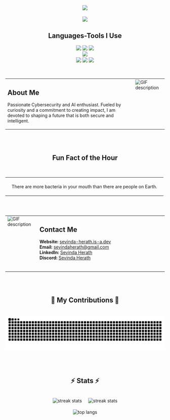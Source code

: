 <div align="center">
    <img src="https://github.com/user-attachments/assets/d11529b0-9396-47b1-9cf3-8ab68416f349"/>
</div>

<br/>
<div align="center">
    <img src="https://readme-typing-svg.herokuapp.com/?font=Righteous&size=35&center=true&vCenter=true&width=500&height=70&duration=4000&lines=Hello+There!+👋;+I'm+Sevinda+Herath!;" />
</div>

<h2 align="center">Languages-Tools I Use</h2>
<div align="center">
    <img src = "https://github.com/user-attachments/assets/fc2aedc0-227b-4a6f-9833-730c2969e950" width = "55">
    <img src = "https://github.com/user-attachments/assets/3f5fedd2-0540-4422-b3b3-fff4e728a9bb" width = "55">
    <img src = "https://github.com/user-attachments/assets/d6bfbb36-c458-48eb-8aac-43fcbef5812e" width = "45"><br>
    <img src="https://skillicons.dev/icons?i=python,c,java,mysql,cs" /><br>
    <img src = "https://github.com/user-attachments/assets/171c9158-1392-4e15-a2c7-83a883487420" width = "45">
    <img src = "https://github.com/user-attachments/assets/d24674ba-c4e1-4edd-a2ee-f7b72df20b4c" width = "45">
    <img src = "https://github.com/user-attachments/assets/2cbe786c-e0d0-4260-bc39-211c5d9f2c89" width = "45">    
</div>
<br/>
<br/>

<table style="width:100%; border-collapse: collapse; border: none;">
  <tr style="border: none;">
    <td style="border: none; vertical-align: top; padding-right: 20px;">
      <h2>About Me</h2>
      <p>
        Passionate Cybersecurity and AI enthusiast. Fueled by curiosity and a commitment to creating impact, I am devoted to shaping a future that is both secure and intelligent.
      </p>
    </td>
    <td style="border: none; vertical-align: top;">
      <img src="https://github.com/user-attachments/assets/e860bc36-7e9d-4e7f-9ade-5445520ef023" alt="GIF description" width="300px" height="auto">
    </td>
  </tr>
</table>
<br/>
<br/>

<h2 align="center">Fun Fact of the Hour</h2>
<div align="center">
    <br/>
<table>
  <tr>
    <td style="text-align: center; padding: 20px;">
      <!-- FUN_FACT_SECTION -->
There are more bacteria in your mouth than there are people on Earth.
<!-- END_FUN_FACT_SECTION -->
    </td>
  </tr>
</table>
</div>

<br/>
<br/>

<table style="width:100%; border-collapse: collapse; border: none;">
  <tr style="border: none;">
    <td style="border: none; vertical-align: top; padding-right: 20px; width: 300px;">
      <img src="https://github.com/user-attachments/assets/1d3dfb3e-9ff3-408d-a145-5e1437bf8307" alt="GIF description" width="300px" height="auto">
    </td>
    <td style="border: none; vertical-align: top; width: 600px;">
      <h2>Contact Me</h2> 
        <p>
        <strong>Website:</strong> <a href="https://sevinda-herath.github.io">sevinda-herath.is-a.dev</a><br/>
        <strong>Email:</strong> <a href="mailto:sevindaherath@gmail.com"target="_blank">sevindaherath@gmail.com</a><br/>
        <strong>LinkedIn:</strong> <a href="https://www.linkedin.com/in/sevindaherath/" target="_blank">Sevinda Herath</a><br/>
        <strong>Discord:</strong> <a href="https://discord.com/users/1269947570214535301" target="_blank">Sevinda Herath</a><br/>
        &nbsp;&nbsp;&nbsp;&nbsp;&nbsp;&nbsp;&nbsp;&nbsp;&nbsp;&nbsp;&nbsp;&nbsp;&nbsp;&nbsp;&nbsp;&nbsp;&nbsp;&nbsp;&nbsp;&nbsp;&nbsp;&nbsp;&nbsp;&nbsp;&nbsp;&nbsp;&nbsp;&nbsp;&nbsp;&nbsp;&nbsp;&nbsp;&nbsp;&nbsp;&nbsp;&nbsp;&nbsp;&nbsp;&nbsp;&nbsp;&nbsp;&nbsp;&nbsp;&nbsp;&nbsp;&nbsp;&nbsp;&nbsp;&nbsp;&nbsp;&nbsp;&nbsp;&nbsp;&nbsp;&nbsp;&nbsp;&nbsp;&nbsp;&nbsp;&nbsp;&nbsp;&nbsp;&nbsp;&nbsp;&nbsp;&nbsp;&nbsp;&nbsp;&nbsp;&nbsp;&nbsp;&nbsp;&nbsp;&nbsp;&nbsp;&nbsp;&nbsp;&nbsp;&nbsp;&nbsp;&nbsp;&nbsp;&nbsp;&nbsp;&nbsp;&nbsp;&nbsp;&nbsp;&nbsp;&nbsp;&nbsp;&nbsp;&nbsp;&nbsp;&nbsp;&nbsp;&nbsp;&nbsp;&nbsp;&nbsp;&nbsp;&nbsp;&nbsp;&nbsp;&nbsp;&nbsp;&nbsp;&nbsp;&nbsp;&nbsp;&nbsp;&nbsp;&nbsp;&nbsp;&nbsp;&nbsp;&nbsp;&nbsp;&nbsp;&nbsp;&nbsp;&nbsp;&nbsp;&nbsp;&nbsp;&nbsp;&nbsp;&nbsp;  
        </p>    
    </td>
  </tr>
</table>

<br/>
<br/>

<div align="center">
  <h2>🐍 My Contributions 🐍</h2>
  <br>
  <img alt="snake eating my contributions" src="https://github.com/Sevinda-Herath/Sevinda-Herath/blob/output/github-contribution-grid-snake-dark.svg" />
  <br/><br/><br/>
    
</div>

<br/>

<h2 align="center">⚡ Stats ⚡</h2>
<br>
<div align=center>
  <img width=390 src="https://github-readme-stats.vercel.app/api?username=sevinda-herath&theme=gotham&rank_icon=github&show_icons=true&hide_border=false&count_private=true&border_radius=10" alt="streak stats"/> &nbsp;&nbsp;&nbsp;
  <img width=412 src="https://github-readme-streak-stats.herokuapp.com/?user=sevinda-herath&theme=gotham&hide_border=false&border_radius=10" alt="streak stats"/>
    <br/>
    <br/>
  <img width=390 align="center" src="https://github-readme-stats.vercel.app/api/top-langs/?username=sevinda-herath&theme=gotham&show_icons=true&hide_border=false&layout=compact" alt="top langs" />
</div>
<br/>
<br/>
<!-- <h2 align="center">This is Me Chiken - "Carlos" (He is from #30NitesOfCode)</h2>
<div align="center">
    
![@SevindaHerath #30NitesOfCode](https://www.codedex.io/api/petStatus?user=SevindaHerath)

[Check out my progress!](https://www.codedex.io/@SevindaHerath/30-nites-of-code)  
</div> -->
